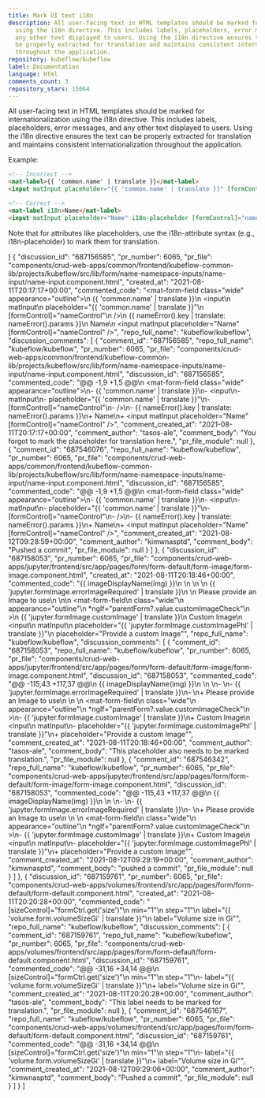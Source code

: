 ```yaml
---
title: Mark UI text i18n
description: All user-facing text in HTML templates should be marked for internationalization
  using the i18n directive. This includes labels, placeholders, error messages, and
  any other text displayed to users. Using the i18n directive ensures the text can
  be properly extracted for translation and maintains consistent internationalization
  throughout the application.
repository: kubeflow/kubeflow
label: Documentation
language: Html
comments_count: 3
repository_stars: 15064
---
```


All user-facing text in HTML templates should be marked for internationalization using the i18n directive. This includes labels, placeholders, error messages, and any other text displayed to users. Using the i18n directive ensures the text can be properly extracted for translation and maintains consistent internationalization throughout the application.

Example:
```html
<!-- Incorrect -->
<mat-label>{{ 'common.name' | translate }}</mat-label>
<input matInput placeholder="{{ 'common.name' | translate }}" [formControl]="nameControl" />

<!-- Correct -->
<mat-label i18n>Name</mat-label>
<input matInput placeholder="Name" i18n-placeholder [formControl]="nameControl" />
```

Note that for attributes like placeholders, use the i18n-attribute syntax (e.g., i18n-placeholder) to mark them for translation.


[
  {
    "discussion_id": "687156585",
    "pr_number": 6065,
    "pr_file": "components/crud-web-apps/common/frontend/kubeflow-common-lib/projects/kubeflow/src/lib/form/name-namespace-inputs/name-input/name-input.component.html",
    "created_at": "2021-08-11T20:17:17+00:00",
    "commented_code": "<mat-form-field class=\"wide\" appearance=\"outline\">\n  <mat-label>{{ 'common.name' | translate }}</mat-label>\n  <input\n    matInput\n    placeholder=\"{{ 'common.name' | translate }}\"\n    [formControl]=\"nameControl\"\n  />\n  <mat-error>{{ nameError().key | translate: nameError().params }}</mat-error>\n  <mat-label i18n>Name</mat-label>\n  <input matInput placeholder=\"Name\" [formControl]=\"nameControl\" />",
    "repo_full_name": "kubeflow/kubeflow",
    "discussion_comments": [
      {
        "comment_id": "687156585",
        "repo_full_name": "kubeflow/kubeflow",
        "pr_number": 6065,
        "pr_file": "components/crud-web-apps/common/frontend/kubeflow-common-lib/projects/kubeflow/src/lib/form/name-namespace-inputs/name-input/name-input.component.html",
        "discussion_id": "687156585",
        "commented_code": "@@ -1,9 +1,5 @@\n <mat-form-field class=\"wide\" appearance=\"outline\">\n-  <mat-label>{{ 'common.name' | translate }}</mat-label>\n-  <input\n-    matInput\n-    placeholder=\"{{ 'common.name' | translate }}\"\n-    [formControl]=\"nameControl\"\n-  />\n-  <mat-error>{{ nameError().key | translate: nameError().params }}</mat-error>\n+  <mat-label i18n>Name</mat-label>\n+  <input matInput placeholder=\"Name\" [formControl]=\"nameControl\" />",
        "comment_created_at": "2021-08-11T20:17:17+00:00",
        "comment_author": "tasos-ale",
        "comment_body": "You forgot to mark the placeholder for translation here.",
        "pr_file_module": null
      },
      {
        "comment_id": "687546076",
        "repo_full_name": "kubeflow/kubeflow",
        "pr_number": 6065,
        "pr_file": "components/crud-web-apps/common/frontend/kubeflow-common-lib/projects/kubeflow/src/lib/form/name-namespace-inputs/name-input/name-input.component.html",
        "discussion_id": "687156585",
        "commented_code": "@@ -1,9 +1,5 @@\n <mat-form-field class=\"wide\" appearance=\"outline\">\n-  <mat-label>{{ 'common.name' | translate }}</mat-label>\n-  <input\n-    matInput\n-    placeholder=\"{{ 'common.name' | translate }}\"\n-    [formControl]=\"nameControl\"\n-  />\n-  <mat-error>{{ nameError().key | translate: nameError().params }}</mat-error>\n+  <mat-label i18n>Name</mat-label>\n+  <input matInput placeholder=\"Name\" [formControl]=\"nameControl\" />",
        "comment_created_at": "2021-08-12T09:28:59+00:00",
        "comment_author": "kimwnasptd",
        "comment_body": "Pushed a commit",
        "pr_file_module": null
      }
    ]
  },
  {
    "discussion_id": "687158053",
    "pr_number": 6065,
    "pr_file": "components/crud-web-apps/jupyter/frontend/src/app/pages/form/form-default/form-image/form-image.component.html",
    "created_at": "2021-08-11T20:18:46+00:00",
    "commented_code": "{{ imageDisplayName(img) }}\n      </mat-option>\n    </mat-select>\n    <mat-error>\n      {{ 'jupyter.formImage.errorImageRequired' | translate }}\n    </mat-error>\n    <mat-error i18n>Please provide an Image to use</mat-error>\n  </mat-form-field>\n\n  <mat-form-field\n    class=\"wide\"\n    appearance=\"outline\"\n    *ngIf=\"parentForm?.value.customImageCheck\"\n  >\n    <mat-label>{{ 'jupyter.formImage.customImage' | translate }}</mat-label>\n    <mat-label i18n>Custom Image</mat-label>\n    <input\n      matInput\n      placeholder=\"{{ 'jupyter.formImage.customImagePhl' | translate }}\"\n      placeholder=\"Provide a custom Image\"",
    "repo_full_name": "kubeflow/kubeflow",
    "discussion_comments": [
      {
        "comment_id": "687158053",
        "repo_full_name": "kubeflow/kubeflow",
        "pr_number": 6065,
        "pr_file": "components/crud-web-apps/jupyter/frontend/src/app/pages/form/form-default/form-image/form-image.component.html",
        "discussion_id": "687158053",
        "commented_code": "@@ -115,43 +117,37 @@\n         {{ imageDisplayName(img) }}\n       </mat-option>\n     </mat-select>\n-    <mat-error>\n-      {{ 'jupyter.formImage.errorImageRequired' | translate }}\n-    </mat-error>\n+    <mat-error i18n>Please provide an Image to use</mat-error>\n   </mat-form-field>\n \n   <mat-form-field\n     class=\"wide\"\n     appearance=\"outline\"\n     *ngIf=\"parentForm?.value.customImageCheck\"\n   >\n-    <mat-label>{{ 'jupyter.formImage.customImage' | translate }}</mat-label>\n+    <mat-label i18n>Custom Image</mat-label>\n     <input\n       matInput\n-      placeholder=\"{{ 'jupyter.formImage.customImagePhl' | translate }}\"\n+      placeholder=\"Provide a custom Image\"",
        "comment_created_at": "2021-08-11T20:18:46+00:00",
        "comment_author": "tasos-ale",
        "comment_body": "This placeholder also needs to be marked translation.",
        "pr_file_module": null
      },
      {
        "comment_id": "687546342",
        "repo_full_name": "kubeflow/kubeflow",
        "pr_number": 6065,
        "pr_file": "components/crud-web-apps/jupyter/frontend/src/app/pages/form/form-default/form-image/form-image.component.html",
        "discussion_id": "687158053",
        "commented_code": "@@ -115,43 +117,37 @@\n         {{ imageDisplayName(img) }}\n       </mat-option>\n     </mat-select>\n-    <mat-error>\n-      {{ 'jupyter.formImage.errorImageRequired' | translate }}\n-    </mat-error>\n+    <mat-error i18n>Please provide an Image to use</mat-error>\n   </mat-form-field>\n \n   <mat-form-field\n     class=\"wide\"\n     appearance=\"outline\"\n     *ngIf=\"parentForm?.value.customImageCheck\"\n   >\n-    <mat-label>{{ 'jupyter.formImage.customImage' | translate }}</mat-label>\n+    <mat-label i18n>Custom Image</mat-label>\n     <input\n       matInput\n-      placeholder=\"{{ 'jupyter.formImage.customImagePhl' | translate }}\"\n+      placeholder=\"Provide a custom Image\"",
        "comment_created_at": "2021-08-12T09:29:19+00:00",
        "comment_author": "kimwnasptd",
        "comment_body": "pushed a commit",
        "pr_file_module": null
      }
    ]
  },
  {
    "discussion_id": "687159761",
    "pr_number": 6065,
    "pr_file": "components/crud-web-apps/volumes/frontend/src/app/pages/form/form-default/form-default.component.html",
    "created_at": "2021-08-11T20:20:28+00:00",
    "commented_code": "[sizeControl]=\"formCtrl.get('size')\"\n      min=\"1\"\n      step=\"1\"\n      label=\"{{ 'volume.form.volumeSizeGi' | translate }}\"\n      label=\"Volume size in Gi\"",
    "repo_full_name": "kubeflow/kubeflow",
    "discussion_comments": [
      {
        "comment_id": "687159761",
        "repo_full_name": "kubeflow/kubeflow",
        "pr_number": 6065,
        "pr_file": "components/crud-web-apps/volumes/frontend/src/app/pages/form/form-default/form-default.component.html",
        "discussion_id": "687159761",
        "commented_code": "@@ -31,16 +34,14 @@\n       [sizeControl]=\"formCtrl.get('size')\"\n       min=\"1\"\n       step=\"1\"\n-      label=\"{{ 'volume.form.volumeSizeGi' | translate }}\"\n+      label=\"Volume size in Gi\"",
        "comment_created_at": "2021-08-11T20:20:28+00:00",
        "comment_author": "tasos-ale",
        "comment_body": "This label needs to be marked for translation.",
        "pr_file_module": null
      },
      {
        "comment_id": "687546167",
        "repo_full_name": "kubeflow/kubeflow",
        "pr_number": 6065,
        "pr_file": "components/crud-web-apps/volumes/frontend/src/app/pages/form/form-default/form-default.component.html",
        "discussion_id": "687159761",
        "commented_code": "@@ -31,16 +34,14 @@\n       [sizeControl]=\"formCtrl.get('size')\"\n       min=\"1\"\n       step=\"1\"\n-      label=\"{{ 'volume.form.volumeSizeGi' | translate }}\"\n+      label=\"Volume size in Gi\"",
        "comment_created_at": "2021-08-12T09:29:06+00:00",
        "comment_author": "kimwnasptd",
        "comment_body": "Pushed a commit",
        "pr_file_module": null
      }
    ]
  }
]
